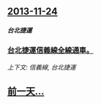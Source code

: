 ## [2013-11-24](/news/2013/11/24/index.md)

##### 台北捷運
### [台北捷運信義線全線通車。 ](/news/2013/11/24/台北捷運信義線全線通車.md)
_上下文: 信義線, 台北捷運_

## [前一天...](/news/2013/11/20/index.md)

